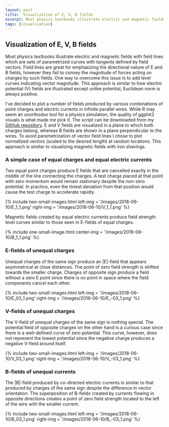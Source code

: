 ```yaml
---
layout: post
title:  Visualization of E, V, B fields
excerpt: Most physics textbooks illustrate electric and magnetic fields with field lines which are sets of parametrized curves with tangents defined by field vectors. Field lines are great for emphasizing the directional nature of E and B fields, however they fail to convey the magnitude of forces acting on charges by such fields. One way to overcome this issue is to add level curves indicating vector magnitude. 
tags: [visualisation]
---
```


## Visualization of E, V, B fields

Most physics textbooks illustrate electric and magnetic fields with field lines which are sets of parametrized curves with tangents defined by field vectors. Field lines are great for emphasizing the directional nature of E and B fields, however they fail to convey the magnitude of forces acting on charges by such fields. One way to overcome this issue is to add level curves indicating vector magnitude. This approach is similar to how electric potential (V) fields are illustrated except unlike potential, Euclidean norm is always positive. 

I've decided to plot a number of fields produced by various combinations of point charges and electric currents in infinite parallel wires. While R may seem an unorthodox tool for a physics simulation, the quality of ggplot2 visuals is what made me pick it. The script can be downloaded from my [GitHub repository](https://github.com/ex-punctis/E-V-B-fields). E and V fields are visualized in a plane to which both charges belong, whereas B fields are shown in a plane perpendicular to the wires. To avoid parametrization of vector field lines I chose to plot normalized vectors (scaled to the desired length) at random locations. This approach is similar to visualizing magnetic fields with iron shavings.


### A simple case of equal charges and equal electric currents

Two equal point charges produce E fields that are cancelled exactly in the middle of the line connecting the charges. A test charge placed at that point with zero momentum would remain stationary despite the non-zero potential. In practice, even the tiniest deviation from that position would cause the test charge to accelerate rapidly.

{% include two-small-images.html left-img = '/images/2018-06-10/E_1_1.png' right-img = '/images/2018-06-10/V_1_1.png' %}

Magnetic fields created by equal electric currents produce field strength level curves similar to those seen in E-fields of equal charges.

{% include one-small-image.html center-img = '/images/2018-06-10/B_1_1.png'  %}

### E-fields of unequal charges

Unequal charges of the same sign produce an \|E\|-field that appears asymmetrical at close distances. The point of zero field strength is shifted towards the smaller charge. Charges of opposite sign produce a field without a zero E point since there is no point in space where the field components cancel each other.

{% include two-small-images.html left-img = '/images/2018-06-10/E_03_1.png' right-img = '/images/2018-06-10/E_-03_1.png' %}

### V-fields of unequal charges

The V-field of unequal charges of the same sign is nothing special. The potential field of opposite charges on the other hand is a curious case since there is a well-defined curve of zero potential. This curve, however, does not represent the lowest potential since the negative charge produces a negative V-field around itself.


{% include two-small-images.html left-img = '/images/2018-06-10/V_03_1.png' right-img = '/images/2018-06-10/V_-03_1.png' %}

### B-fields of unequal currents

The \|B\|-field produced by co-directed electric currents is similar to that produced by charges of the same sign despite the difference in vector orientation. The superposition of B-fields created by currents flowing in opposite directions creates a point of zero field strength located to the left of the wire with the smaller current.

{% include two-small-images.html left-img = '/images/2018-06-10/B_03_1.png' right-img = '/images/2018-06-10/B_-03_1.png' %}














